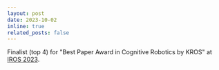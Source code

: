 ```yaml
---
layout: post
date: 2023-10-02
inline: true
related_posts: false
---
```

Finalist (top 4) for "Best Paper Award in Cognitive Robotics by KROS" at <a href="https://graduate.gmu.edu/financial-support/conference-travel-funding">IROS 2023</a>.
